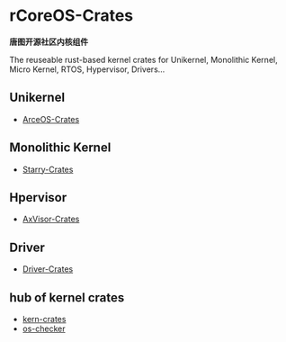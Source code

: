 # rCoreOS-Crates 

**唐图开源社区内核组件**

The reuseable rust-based kernel crates for Unikernel, Monolithic Kernel, Micro Kernel, RTOS, Hypervisor, Drivers... 
## Unikernel
- [ArceOS-Crates](https://github.com/arceos-org/arceos-crates)

## Monolithic Kernel
- [Starry-Crates](https://github.com/Starry-OS/starry-crates)

## Hpervisor
- [AxVisor-Crates](https://github.com/arceos-hypervisor/axdevice_crates)

## Driver
- [Driver-Crates](https://github.com/drivercraft/driver-crates)

## hub of kernel crates
- [kern-crates](https://github.com/orgs/kern-crates)
- [os-checker](https://github.com/kern-crates/os-checker)
